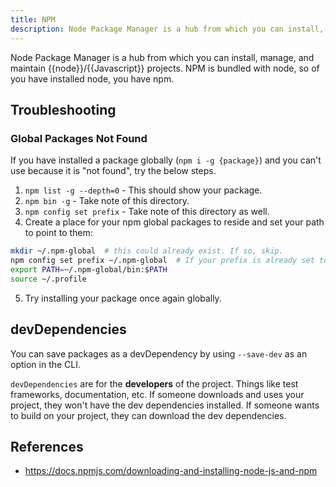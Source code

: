 ```yaml
---
title: NPM
description: Node Package Manager is a hub from which you can install, manage, and maintain node/Javascript projects.
---
```


Node Package Manager is a hub from which you can install, manage, and maintain {{node}}/{{Javascript}} projects. NPM is bundled with node, so of you have installed node, you have npm.

## Troubleshooting

### Global Packages Not Found

If you have installed a package globally (`npm i -g {package}`) and you can't use because it is "not found", try the below steps.

1. `npm list -g --depth=0` - This should show your package.
2. `npm bin -g` - Take note of this directory.
3. `npm config set prefix` - Take note of this directory as well.
4. Create a place for your npm global packages to reside and set your path to point to them:

```bash
mkdir ~/.npm-global  # this could already exist. If so, skip.
npm config set prefix ~/.npm-global  # If your prefix is already set to here, you can skip.
export PATH=~/.npm-global/bin:$PATH
source ~/.profile
```

5. Try installing your package once again globally.

## devDependencies

You can save packages as a devDependency by using `--save-dev` as an option in the CLI.

`devDependencies` are for the **developers** of the project. Things like test frameworks, documentation, etc. If someone downloads and uses your project, they won't have the dev dependencies installed. If someone wants to build on your project, they can download the dev dependencies.

## References

- https://docs.npmjs.com/downloading-and-installing-node-js-and-npm
